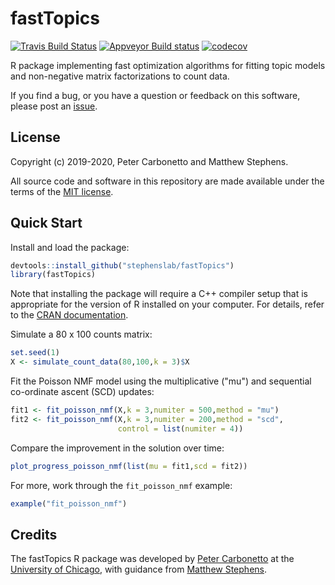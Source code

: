 # fastTopics

[![Travis Build Status](https://travis-ci.org/stephenslab/fastTopics.svg?branch=master)](https://travis-ci.org/stephenslab/fastTopics)
[![Appveyor Build status](https://ci.appveyor.com/api/projects/status/224272mhk5fadgmt?svg=true)](https://ci.appveyor.com/project/pcarbo/fasttopics)
[![codecov](https://codecov.io/gh/stephenslab/fastTopics/branch/master/graph/badge.svg)](https://codecov.io/gh/stephenslab/fastTopics)

R package implementing fast optimization algorithms for fitting topic
models and non-negative matrix factorizations to count data.

If you find a bug, or you have a question or feedback on this software,
please post an [issue][issues].

## License

Copyright (c) 2019-2020, Peter Carbonetto and Matthew Stephens.

All source code and software in this repository are made available
under the terms of the [MIT license][mit-license].

## Quick Start

Install and load the package:

```R
devtools::install_github("stephenslab/fastTopics")
library(fastTopics)
```

Note that installing the package will require a C++ compiler setup
that is appropriate for the version of R installed on your
computer. For details, refer to the [CRAN documentation][cran].

Simulate a 80 x 100 counts matrix:

```R
set.seed(1)
X <- simulate_count_data(80,100,k = 3)$X
```

Fit the Poisson NMF model using the multiplicative ("mu") and
sequential co-ordinate ascent (SCD) updates:

```R
fit1 <- fit_poisson_nmf(X,k = 3,numiter = 500,method = "mu")
fit2 <- fit_poisson_nmf(X,k = 3,numiter = 200,method = "scd",
                        control = list(numiter = 4))
```

Compare the improvement in the solution over time:

```R
plot_progress_poisson_nmf(list(mu = fit1,scd = fit2))
```

For more, work through the `fit_poisson_nmf` example:

```R
example("fit_poisson_nmf")
```

## Credits

The fastTopics R package was developed by [Peter Carbonetto][peter] at
the [University of Chicago][uchicago], with guidance from
[Matthew Stephens][matthew].

[mit-license]: https://opensource.org/licenses/mit-license.html
[issues]: https://github.com/stephenslab/fastTopics/issues
[peter]: https://pcarbo.github.io
[matthew]: http://stephenslab.uchicago.edu
[uchicago]: https://www.uchicago.edu
[cran]: https://cran.r-project.org

